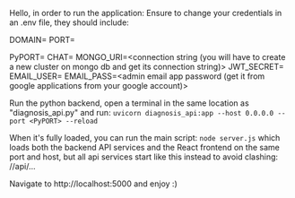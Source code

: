 Hello, in order to run the application:
Ensure to change your credentials in an .env file, they should include:

DOMAIN=<hostname>
PORT=<main port for the application>
PyPORT=<port for python ai models backend>
CHAT=<port for chatrooms>
MONGO_URI=<connection string (you will have to create a new cluster on mongo db and get its connection string)>
JWT_SECRET=<a bunch of random characters like my_super_secret_jwt_key_12345>
EMAIL_USER=<admin email>
EMAIL_PASS=<admin email app password (get it from google applications from your google account)>

Run the python backend, open a terminal in the same location as "diagnosis_api.py" and run:
`uvicorn diagnosis_api:app --host 0.0.0.0 --port <PyPORT> --reload`

When it's fully loaded, you can run the main script:
`node server.js`
which loads both the backend API services and the React frontend on the same port and host, but all api services start like this instead to avoid clashing: <DOMAIN>/<PORT>/api/...

Navigate to http://localhost:5000 and enjoy :)
